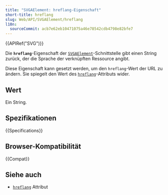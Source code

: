 ```yaml
---
title: "SVGAElement: hreflang-Eigenschaft"
short-title: hreflang
slug: Web/API/SVGAElement/hreflang
l10n:
  sourceCommit: acb7e62eb10471075a46e78542cdb4798e82bfe7
---
```


{{APIRef("SVG")}}

Die **`hreflang`**-Eigenschaft der [`SVGAElement`](/de/docs/Web/API/SVGAElement)-Schnittstelle gibt einen String zurück, der die Sprache der verknüpften Ressource angibt.

Diese Eigenschaft kann gesetzt werden, um den `hreflang`-Wert der URL zu ändern. Sie spiegelt den Wert des [`hreflang`](/de/docs/Web/HTML/Reference/Elements/a#hreflang)-Attributs wider.

## Wert

Ein String.

## Spezifikationen

{{Specifications}}

## Browser-Kompatibilität

{{Compat}}

## Siehe auch

- [`hreflang`](/de/docs/Web/HTML/Reference/Elements/a#hreflang) Attribut

